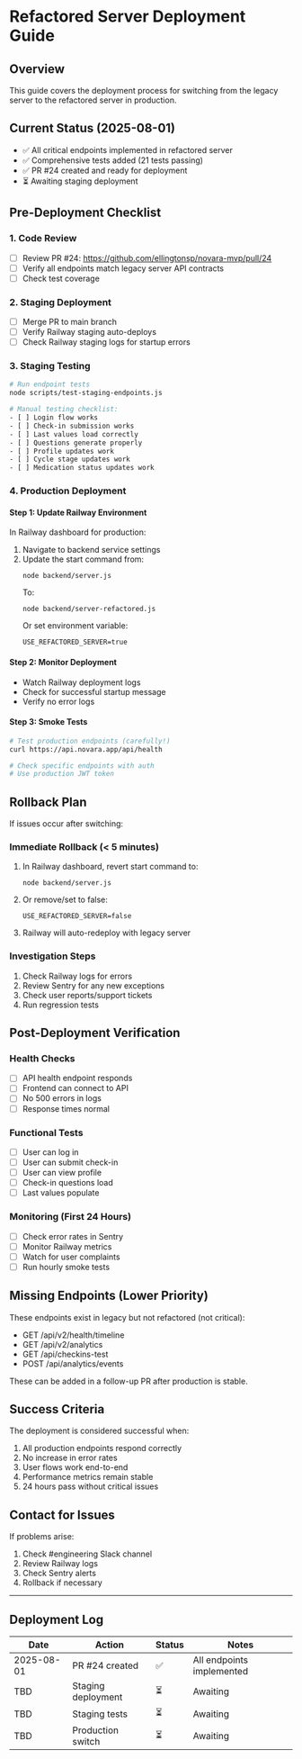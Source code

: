 # Refactored Server Deployment Guide

## Overview
This guide covers the deployment process for switching from the legacy server to the refactored server in production.

## Current Status (2025-08-01)
- ✅ All critical endpoints implemented in refactored server
- ✅ Comprehensive tests added (21 tests passing)
- ✅ PR #24 created and ready for deployment
- ⏳ Awaiting staging deployment

## Pre-Deployment Checklist

### 1. Code Review
- [ ] Review PR #24: https://github.com/ellingtonsp/novara-mvp/pull/24
- [ ] Verify all endpoints match legacy server API contracts
- [ ] Check test coverage

### 2. Staging Deployment
- [ ] Merge PR to main branch
- [ ] Verify Railway staging auto-deploys
- [ ] Check Railway staging logs for startup errors

### 3. Staging Testing
```bash
# Run endpoint tests
node scripts/test-staging-endpoints.js

# Manual testing checklist:
- [ ] Login flow works
- [ ] Check-in submission works
- [ ] Last values load correctly
- [ ] Questions generate properly
- [ ] Profile updates work
- [ ] Cycle stage updates work
- [ ] Medication status updates work
```

### 4. Production Deployment

#### Step 1: Update Railway Environment
In Railway dashboard for production:
1. Navigate to backend service settings
2. Update the start command from:
   ```
   node backend/server.js
   ```
   To:
   ```
   node backend/server-refactored.js
   ```
   Or set environment variable:
   ```
   USE_REFACTORED_SERVER=true
   ```

#### Step 2: Monitor Deployment
- Watch Railway deployment logs
- Check for successful startup message
- Verify no error logs

#### Step 3: Smoke Tests
```bash
# Test production endpoints (carefully!)
curl https://api.novara.app/api/health

# Check specific endpoints with auth
# Use production JWT token
```

## Rollback Plan

If issues occur after switching:

### Immediate Rollback (< 5 minutes)
1. In Railway dashboard, revert start command to:
   ```
   node backend/server.js
   ```
2. Or remove/set to false:
   ```
   USE_REFACTORED_SERVER=false
   ```
3. Railway will auto-redeploy with legacy server

### Investigation Steps
1. Check Railway logs for errors
2. Review Sentry for any new exceptions
3. Check user reports/support tickets
4. Run regression tests

## Post-Deployment Verification

### Health Checks
- [ ] API health endpoint responds
- [ ] Frontend can connect to API
- [ ] No 500 errors in logs
- [ ] Response times normal

### Functional Tests
- [ ] User can log in
- [ ] User can submit check-in
- [ ] User can view profile
- [ ] Check-in questions load
- [ ] Last values populate

### Monitoring (First 24 Hours)
- [ ] Check error rates in Sentry
- [ ] Monitor Railway metrics
- [ ] Watch for user complaints
- [ ] Run hourly smoke tests

## Missing Endpoints (Lower Priority)

These endpoints exist in legacy but not refactored (not critical):
- GET /api/v2/health/timeline
- GET /api/v2/analytics
- GET /api/checkins-test
- POST /api/analytics/events

These can be added in a follow-up PR after production is stable.

## Success Criteria

The deployment is considered successful when:
1. All production endpoints respond correctly
2. No increase in error rates
3. User flows work end-to-end
4. Performance metrics remain stable
5. 24 hours pass without critical issues

## Contact for Issues

If problems arise:
1. Check #engineering Slack channel
2. Review Railway logs
3. Check Sentry alerts
4. Rollback if necessary

---

## Deployment Log

| Date | Action | Status | Notes |
|------|--------|--------|-------|
| 2025-08-01 | PR #24 created | ✅ | All endpoints implemented |
| TBD | Staging deployment | ⏳ | Awaiting |
| TBD | Staging tests | ⏳ | Awaiting |
| TBD | Production switch | ⏳ | Awaiting |